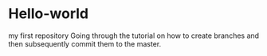 # Hello-world
my first repository
Going through the tutorial on how to create branches and then subsequently commit them to the master.
